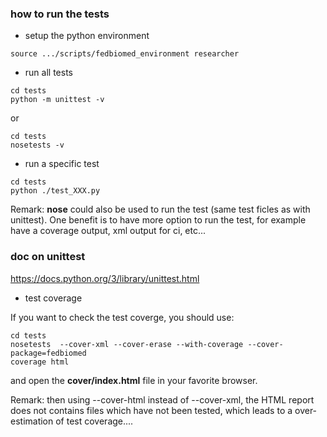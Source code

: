 ### how to run the tests

* setup the python environment

```
source .../scripts/fedbiomed_environment researcher
```

* run all tests

```
cd tests
python -m unittest -v
```

or
```
cd tests
nosetests -v
```


* run a specific test

```
cd tests
python ./test_XXX.py
```

Remark: **nose** could also be used to run the test (same test ficles as with
unittest). One benefit is to have more option to run the test, for example
have a coverage output, xml output for ci, etc...

### doc on unittest

https://docs.python.org/3/library/unittest.html

* test coverage

If you want to check the test coverge, you should use:

```
cd tests
nosetests  --cover-xml --cover-erase --with-coverage --cover-package=fedbiomed
coverage html
```

and open the **cover/index.html** file in your favorite browser.

Remark: then using --cover-html instead of --cover-xml, the HTML report does not
contains files which have not been tested, which leads to a over-estimation of
test coverage....
